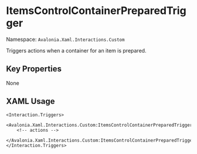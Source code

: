 # ItemsControlContainerPreparedTrigger

Namespace: `Avalonia.Xaml.Interactions.Custom`

Triggers actions when a container for an item is prepared.



## Key Properties
None

## XAML Usage
```xaml
<Interaction.Triggers>
  <Avalonia.Xaml.Interactions.Custom:ItemsControlContainerPreparedTrigger>
    <!-- actions -->
  </Avalonia.Xaml.Interactions.Custom:ItemsControlContainerPreparedTrigger>
</Interaction.Triggers>
```
